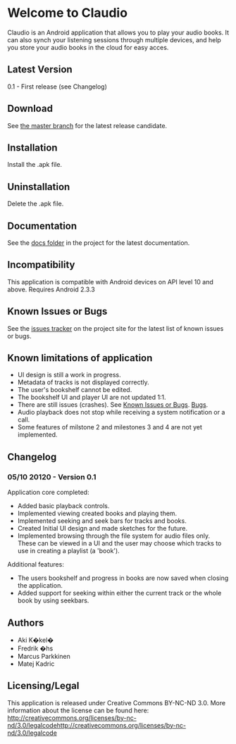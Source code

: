 ﻿# Welcome to Claudio

Claudio is an Android application that allows you to play your audio books. It can also synch your listening sessions through multiple devices, and help you store your audio books in the cloud for easy acces.

## Latest Version

0.1 - First release (see Changelog)

## Download

See [the master branch](http://github.com/MarcusParkkinen/AudioBook.git) for the latest release candidate.

## Installation

Install the .apk file.

## Uninstallation

Delete the .apk file.

## Documentation

See the [docs folder](https://github.com/MarcusParkkinen/AudioBook/doc) in the project for the latest documentation.

## Incompatibility

This application is compatible with Android devices on API level 10 and above.
Requires Android 2.3.3

## Known Issues or Bugs

See the [issues tracker](https://github.com/MarcusParkkinen/AudioBook/issues) on the project site for the latest list of known issues or bugs.

## Known limitations of application

* UI design is still a work in progress.
* Metadata of tracks is not displayed correctly.
* The user's bookshelf cannot be edited.
* The bookshelf UI and player UI are not updated 1:1.
* There are still issues (crashes). See [Known Issues or Bugs](https://github.com/MarcusParkkinen/AudioBook#known-issues-or-bugs). [Bugs](#known-issues-or-bug).
* Audio playback does not stop while receiving a system notification or a call.
* Some features of milstone 2 and milestones 3 and 4 are not yet implemented.

## Changelog

### 05/10 20120 - Version 0.1 ###
Application core completed:
* Added basic playback controls.
* Implemented viewing created books and playing them.
* Implemented seeking and seek bars for tracks and books.
* Created Initial UI design and made sketches for the future.
* Implemented browsing through the file system for audio files only. These can be viewed in a UI and the user may choose which tracks to use in creating a playlist (a 'book').

Additional features:
* The users bookshelf and progress in books are now saved when closing the application.
* Added support for seeking within either the current track or the whole book by using seekbars.

## Authors

* Aki K�kel�
* Fredrik �hs
* Marcus Parkkinen
* Matej Kadric

## Licensing/Legal

This application is released under Creative Commons BY-NC-ND 3.0.
More information about the license can be found here:
http://creativecommons.org/licenses/by-nc-nd/3.0/legalcodehttp://creativecommons.org/licenses/by-nc-nd/3.0/legalcode
